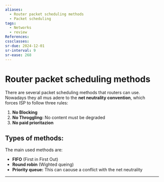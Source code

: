 ```yaml
---
aliases:
  - Router packet scheduling methods
  - Packet scheduling
tags:
  - Networks
  - review
References: 
cssclasses:
sr-due: 2024-12-01
sr-interval: 9
sr-ease: 268
---
```

# Router packet scheduling methods
There are several packet scheduling methods that routers can use. Nowadays they all mus adere to the **net neutrality convention**, which forces ISP to follow three rules: 
1. **No Blocking** 
2. **No Throggling:** No content must be degraded
3. **No paid prioritazion**

## Types of methods:
The main used methods are: 
+ **FIFO** (First in First Out)
+ **Round robin** (Wighted queing)
+ **Priority queue:** This can caouse a conflict with the net neutrality
***